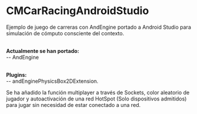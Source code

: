 # CMCarRacingAndroidStudio
Ejemplo de juego de carreras con AndEngine portado a Android Studio para simulación de cómputo consciente del contexto.

<br><b>Actualmente se han portado:</b>
  <br>-- AndEngine
  
  <br><b>Plugins:</b>
    <br> -- andEnginePhysicsBox2DExtension.
    
    
Se ha añadido la función multiplayer a través de Sockets, color aleatorio de jugador y autoactivación de una red HotSpot (Solo dispositivos admitidos) para jugar sin necesidad de estar conectado a una red.

